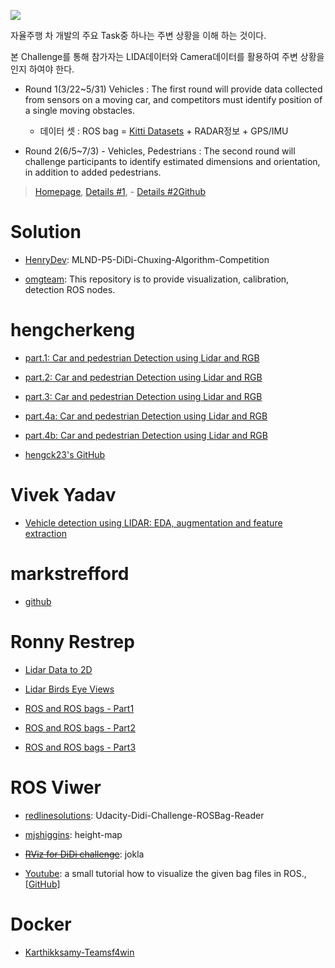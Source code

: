 ![](http://i.imgur.com/Kmm1uwY.png)

자율주행 차 개발의 주요 Task중 하나는 주변 상황을 이해 하는 것이다.

본 Challenge를 통해 참가자는 LIDA데이터와 Camera데이터를 활용하여 주변 상황을 인지 하여야 한다.

- Round 1(3/22~5/31) Vehicles : The first round will provide data collected from sensors on a moving car, and competitors must identify position of a single moving obstacles.
	- 데이터 셋 : ROS bag = [Kitti Datasets](http://www.cvlibs.net/datasets/kitti/raw_data.php) + RADAR정보 + GPS/IMU

- Round 2(6/5~7/3) - Vehicles, Pedestrians : The second round will challenge participants to identify estimated dimensions and orientation, in addition to added pedestrians.


> [Homepage](https://www.udacity.com/didi-challenge), [Details #1](https://challenge.udacity.com), - [Details #2](http://www.yuchao.us/2017/04/didi-challenge.html)[Github](https://github.com/udacity/didi-competition)



# Solution

- [HenryDev](https://github.com/HenryDev/MLND-P5-DiDi-Chuxing-Algorithm-Competition): MLND-P5-DiDi-Chuxing-Algorithm-Competition

- [omgteam](https://github.com/omgteam/Didi-competition-solution): This repository is to provide visualization, calibration, detection ROS nodes.


# hengcherkeng

- [part.1: Car and pedestrian Detection using Lidar and RGB](https://medium.com/@hengcherkeng/part-1-didi-udacity-challenge-2017-car-and-pedestrian-detection-using-lidar-and-rgb-fff616fc63e8)

- [part.2: Car and pedestrian Detection using Lidar and RGB](https://medium.com/@hengcherkeng/part-2-didi-udacity-challenge-2017-car-and-pedestrian-detection-using-lidar-and-rgb-bb8e28f6d987)

- [part.3: Car and pedestrian Detection using Lidar and RGB](https://medium.com/@hengcherkeng/part-3-didi-udacity-challenge-2017-car-and-pedestrian-detection-using-lidar-and-rgb-e86490774ec6)

- [part.4a: Car and pedestrian Detection using Lidar and RGB](https://medium.com/@hengcherkeng/part-4-didi-udacity-challenge-2017-car-and-pedestrian-detection-using-lidar-and-rgb-6f6a964b94b5)

- [part.4b: Car and pedestrian Detection using Lidar and RGB](https://medium.com/@hengcherkeng/part-4b-didi-udacity-challenge-2017-car-and-pedestrian-detection-using-lidar-and-rgb-9f8b910562fc)

- [hengck23's GitHub](https://github.com/hengck23/didi-udacity-2017)


# Vivek Yadav

- [Vehicle detection using LIDAR: EDA, augmentation and feature extraction](https://chatbotslife.com/vehichle-detection-using-lidar-eda-augmentation-and-feature-extraction-udacity-didi-challenge-4c95a0c28566)


# markstrefford

- [github](https://github.com/markstrefford/didi-sdc-challenge-2017)



# Ronny Restrep

- [Lidar Data to 2D](http://ronny.rest/blog/post_2017_03_25_lidar_to_2d/)

- [Lidar Birds Eye Views](http://ronny.rest/blog/post_2017_03_26_lidar_birds_eye/)

- [ROS and ROS bags - Part1](http://ronny.rest/blog/post_2017_03_29_ros/)

- [ROS and ROS bags - Part2](http://ronny.rest/blog/post_2017_03_30_ros2/)

- [ROS and ROS bags - Part3](http://ronny.rest/blog/post_2017_03_30_ros3_and_lidar/)


# ROS Viwer


- [redlinesolutions](https://github.com/redlinesolutions/Udacity-Didi-Challenge-ROSBag-Reader): Udacity-Didi-Challenge-ROSBag-Reader

- [mjshiggins](https://github.com/mjshiggins/ros-examples): height-map

- <del>[RViz for DiDi challenge](https://github.com/jokla/didi_challenge_ros)</del>: jokla

- [Youtube](https://www.youtube.com/watch?v=RVFpwMAeBOA): a small tutorial how to visualize the given bag files in ROS., [[GitHub]](https://github.com/didi-challenge-team-khodro/data_analysis)




# Docker

- [Karthikksamy-Teamsf4win](https://hub.docker.com/r/karthikksamy/teamsf4win/0)

